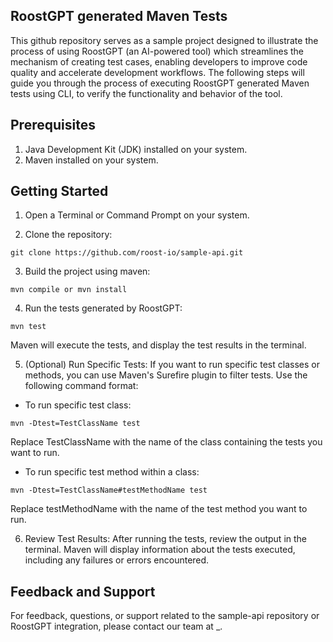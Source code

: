 ## RoostGPT generated Maven Tests

This github repository serves as a sample project designed to illustrate the process of using RoostGPT (an AI-powered tool) which streamlines the mechanism of creating test cases, enabling developers to improve code quality and accelerate development workflows.
The following steps will guide you through the process of executing RoostGPT generated Maven tests using CLI, to verify the functionality and behavior of the tool.

## Prerequisites
1. Java Development Kit (JDK) installed on your system.
2. Maven installed on your system.

## Getting Started

1. Open a Terminal or Command Prompt on your system.

2. Clone the repository:
```
git clone https://github.com/roost-io/sample-api.git
```

3. Build the project using maven:
```
mvn compile or mvn install
```

4. Run the tests generated by RoostGPT:
```
mvn test
```
Maven will execute the tests, and display the test results in the terminal.

5. (Optional) Run Specific Tests: If you want to run specific test classes or methods, you can use Maven's Surefire plugin to filter tests. Use the following command format:

- To run specific test class:
```
mvn -Dtest=TestClassName test
```
Replace TestClassName with the name of the class containing the tests you want to run.

- To run specific test method within a class:
```
mvn -Dtest=TestClassName#testMethodName test
```
Replace testMethodName with the name of the test method you want to run.

6. Review Test Results: After running the tests, review the output in the terminal. Maven will display information about the tests executed, including any failures or errors encountered.

## Feedback and Support
For feedback, questions, or support related to the sample-api repository or RoostGPT integration, please contact our team at _.

